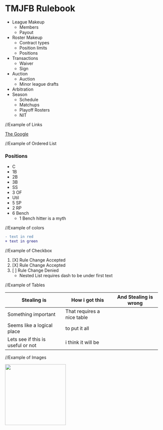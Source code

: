 # TMJFB Rulebook
* League Makeup
  * Members
  * Payout
* Roster Makeup
  * Contract types
  * Position limits
  * Positions
* Transactions
  * Waiver
  * Sign
* Auction
  * Auction
  * Minor league drafts
* Arbitration
* Season
  * Schedule
  * Matchups
  * Playoff Rosters
  * NIT
  
//Example of Links

[The Google](https://www.google.com/)

    
//Example of Ordered List  
### Positions
- C
- 1B
- 2B
- 3B
- SS
- 3 OF
- Util
- 5 SP
- 2 RP
- 6 Bench
  - 1 Bench hitter is a myth

//Example of colors
```diff
- text in red
+ text in green
```

//Example of Checkbox
1. [X] Rule Change Accepted
2. [X] Rule Change Accepted
3. [ ] Rule Change Denied
   - Nested List requires dash to be under first text
   
   
//Example of Tables

Stealing is  | How i got this | And Stealing is wrong
------------ | -------------  | --------------
Something important | That requires a nice table
Seems like a logical place | to put it all
Lets see if this is useful or not | i think it will be



//Example of Images

<img src="https://media.tenor.com/images/1cce69bc4319aa370b1cd281f97fd245/tenor.gif" width="200" height="200">

